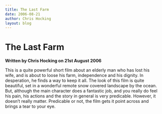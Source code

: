 ```yaml
---
title: The Last Farm
date: 2006-08-21
author: Chris Hocking
layout: blog
---
```

# The Last Farm

**Written by Chris Hocking on 21st August 2006**

This is a quite powerful short film about an elderly man who has lost his wife, and is about to loose his farm, independence and his dignity. In desperation, he finds a way to keep it all. The look of this film is quite beautiful, set in a wonderful remote snow covered landscape by the ocean. But, although the main character does a fantastic job, and you really do feel his pain, his actions and the story in general is very predicable. However, it doesn’t really matter. Predicable or not, the film gets it point across and brings a tear to your eye.